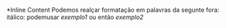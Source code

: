 *Inline Content
Podemos realçar formatação em palavras da segunte fora:
itálico: podemusar _exemplo1_ ou então *exemplo2*
